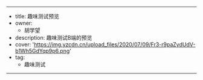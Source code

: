 ---
- title: 趣味测试预览
- owner:
  - 胡学望
- description: 趣味测试B端的预览
- cover: 'https://img.yzcdn.cn/upload_files/2020/07/09/Fr3-r9paZydUdV-b1Wh5GdYqp9p6.png'
- tag:
  - 趣味测试
---
